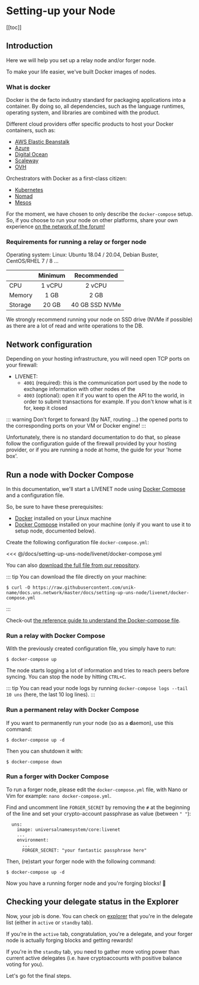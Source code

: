 ---
---

# Setting-up your Node

[[toc]]

## Introduction

Here we will help you set up a <brand name="uns"/> relay node and/or forger node.

To make your life easier, we've built Docker images of <brand name="uns"/> nodes.

### What is docker 

Docker is the de facto industry standard for packaging applications into a container.
By doing so, all dependencies, such as the language runtimes, operating system, and libraries are combined with the product.

Different cloud providers offer specific products to host your Docker containers, such as:

- [AWS Elastic Beanstalk](https://docs.aws.amazon.com/elasticbeanstalk/latest/dg/Welcome.html)
- [Azure](https://azure.microsoft.com/en-us/services/kubernetes-service/docker/)
- [Digital Ocean](https://www.digitalocean.com/products/one-click-apps/docker/)
- [Scaleway](https://www.scaleway.com/en/)
- [OVH](https://www.ovh.com)

Orchestrators with Docker as a first-class citizen:

- [Kubernetes](https://kubernetes.io/)
- [Nomad](https://www.nomadproject.io/)
- [Mesos](http://mesos.apache.org/)

For the moment, we have chosen to only describe the `docker-compose` setup.
So, if you choose to run your <brand name="uns"/> node on other platforms, share your own experience [on the <brand name="uns"/> network of the forum!](https://forum.unikname.com/c/uns-network/7)

### Requirements for running a relay or forger node

Operating system: Linux: Ubuntu 18.04 / 20.04, Debian Buster, CentOS/RHEL 7 / 8 ...

|                  |     Minimum     |   Recommended  |
|------------------|:---------------:|:--------------:|
| CPU              |      1 vCPU     |     2 vCPU     |
| Memory           |       1 GB      |      2 GB      |
| Storage          |      20 GB      | 40 GB SSD NVMe |

We strongly recommend running your node on SSD drive (NVMe if possible) as there are a lot of read and write operations to the DB.

## Network configuration

Depending on your hosting infrastructure, you will need open TCP ports on your firewall:
- LIVENET:
  * `4001` (required): this is the communication port used by the node to exchange information with other nodes of the <brand name="uns"/>
  * `4003` (optional): open it if you want to open the API to the world, in order to submit transactions for example. If you don't know what is it for, keep it closed

::: warning
Don't forget to forward (by NAT, routing ...) the opened ports to the corresponding ports on your VM or Docker engine!
:::

Unfortunately, there is no standard documentation to do that, so please follow the configuration guide of the firewall provided by your hosting provider, or if you are running a node at home, the guide for your 'home box'.

## Run a node with Docker Compose

In this documentation, we'll start a LIVENET <brand name="uns"/> node using [Docker Compose](https://docs.docker.com/compose/) and a configuration file.

So, be sure to have these prerequisites:
- [Docker](https://docs.docker.com/install) installed on your Linux machine
- [Docker Compose](https://docs.docker.com/compose/install) installed on your machine (only if you want to use it to setup node, documented below).

Create the following configuration file `docker-compose.yml`: 

<<< @/docs/setting-up-uns-node/livenet/docker-compose.yml

You can also [download the full file from our repository](https://raw.githubusercontent.com/unik-name/docs.uns.network/master/docs/setting-up-uns-node/livenet/docker-compose.yml).

::: tip
You can download the file directly on your machine:

```shell
$ curl -O https://raw.githubusercontent.com/unik-name/docs.uns.network/master/docs/setting-up-uns-node/livenet/docker-compose.yml
```
:::

Check-out [the reference guide to understand the Docker-compose file](/docker-compose-management.html#reference-docker-compose-file).

### Run a relay with Docker Compose

With the previously created configuration file, you simply have to run:

```shell
$ docker-compose up
```

The node starts logging a lot of information and tries to reach peers before syncing.
You can stop the node by hitting `CTRL+C`.

::: tip
You can read your node logs by running `docker-compose logs --tail 10 uns` (here, the last 10 log lines).
:::

### Run a permanent relay with Docker Compose

If you want to permanently run your node (so as a **d**aemon), use this command:

```shell
$ docker-compose up -d
```

Then you can shutdown it with:

```shell
$ docker-compose down
```

### Run a forger with Docker Compose

To run a forger node, please edit the `docker-compose.yml` file, with Nano or Vim for example: `nano docker-compose.yml`.

Find and uncomment line `FORGER_SECRET` by removing the `#` at the beginning of the line and set your crypto-account passphrase as value (between `" "`):

```yaml{6}
  uns:
    image: universalnamesystem/core:livenet
    ...
    environment:
      ...
      FORGER_SECRET: "your fantastic passphrase here"
```

Then, (re)start your forger node with the following command:

```shell
$ docker-compose up -d
```

Now you have a running forger node and you're forging blocks! 👏

## Checking your delegate status in the Explorer

Now, your job is done.
You can check on [explorer](https://explorer.uns.network/delegate-monitor) that you're in the delegate list (either in `active` or `standby` tab).

If you're in the `active` tab, congratulation, you're a <brand name="uns"/> delegate, and your forger node is actually forging blocks and getting rewards!

If you're in the `standby` tab, you need to gather more voting power than current active delegates (i.e. have cryptoaccounts with positive balance voting for you).

Let's go fot the final steps.
